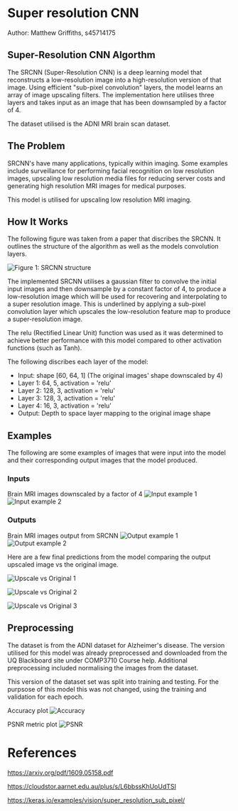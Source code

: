 # Super resolution CNN

Author: Matthew Griffiths, s45714175

## Super-Resolution CNN Algorthm
The SRCNN (Super-Resolution CNN) is a deep learning model that reconstructs a low-resolution 
image into a high-resolution version of that image. Using efficient "sub-pixel convolution" 
layers, the model learns an array of image upscaling filters. The implementation here utilises 
three layers and takes input as an image that has been downsampled by a factor of 4. 

The dataset utilised is the ADNI MRI brain scan dataset.

## The Problem
SRCNN's have many applications, typically within imaging. Some examples include surveillance 
for performing facial recognition on low resolution images, upscaling low resolution media files 
for reducing server costs and generating high resolution MRI images for medical purposes.

This model is utilised for upscaling low resolution MRI imaging. 

## How It Works
The following figure was taken from a paper that discribes the SRCNN. It outlines the structure 
of the algorithm as well as the models convolution layers. 

![Figure 1: SRCNN structure](./figures/SRCNN_structure.PNG)

The implemented SRCNN utilises a gaussian filter to convolve the initial input images and then 
downsample by a constant factor of 4, to produce a low-resolution image which will be used for 
recovering and interpolating to a super resolution image. This is underlined by applying a 
sub-pixel convolution layer which upscales the low-resolution feature map to produce a 
super-resolution image. 

The relu (Rectified Linear Unit) function was used as it was determined to achieve better 
performance with this model compared to other activation functions (such as Tanh).

The following discribes each layer of the model:
- Input: shape [60, 64, 1] (The original images' shape downscaled by 4)
- Layer 1: 64, 5, activation = 'relu'
- Layer 2: 128, 3, activation = 'relu'
- Layer 3: 128, 3, activation = 'relu'
- Layer 4: 16, 3, activation = 'relu'
- Output: Depth to space layer mapping to the original image shape

## Examples
The following are some examples of images that were input into the model and their corresponding 
output images that the model produced. 

### Inputs
Brain MRI images downscaled by a factor of 4
![Input example 1](./figures/Input_image_1.png)
![Input example 2](./figures/Input_image_2.png)

### Outputs
Brain MRI images output from SRCNN
![Output example 1](./figures/Output_image_1.png)
![Output example 2](./figures/Output_image_2.png)

Here are a few final predictions from the model comparing the output upscaled image vs the original
image. 

![Upscale vs Original 1](./figures/Upscale_vs_Original_1.PNG)

![Upscale vs Original 2](./figures/Upscale_vs_Original_2.PNG)

![Upscale vs Original 3](./figures/Upscale_vs_Original_3.PNG)

## Preprocessing
The dataset is from the ADNI dataset for Alzheimer's disease. The version utilised for this model 
was already preprocessed and downloaded from the UQ Blackboard site under COMP3710 Course help. 
Additional preprocessing included normalising the images from the dataset. 

This version of the dataset set was split into training and testing. For the purpsose of this 
model this was not changed, using the training and validation for each epoch. 

Accuracy plot
![Accuracy](./figures/loss_plot.png)

PSNR metric plot
![PSNR](./figures/PSNR_plot.png)

# References
https://arxiv.org/pdf/1609.05158.pdf

https://cloudstor.aarnet.edu.au/plus/s/L6bbssKhUoUdTSI

https://keras.io/examples/vision/super_resolution_sub_pixel/